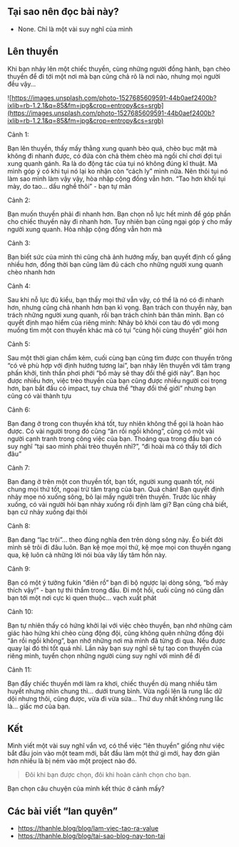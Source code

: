 ## Tại sao nên đọc bài này?

- None. Chỉ là một vài suy nghĩ của mình

## Lên thuyền

Khi bạn nhảy lên một chiếc thuyền, cùng những người đồng hành, bạn chèo thuyền để đi tới một nơi mà bạn cũng chả rõ là nơi nào, nhưng mọi người đều vậy…

![https://images.unsplash.com/photo-1527685609591-44b0aef2400b?ixlib=rb-1.2.1&q=85&fm=jpg&crop=entropy&cs=srgb](https://images.unsplash.com/photo-1527685609591-44b0aef2400b?ixlib=rb-1.2.1&q=85&fm=jpg&crop=entropy&cs=srgb)

Cảnh 1:

Bạn lên thuyền, thấy mấy thằng xung quanh bèo quá, chèo bục mặt mà không đi nhanh được, có đứa còn chả thèm chèo mà ngồi chỉ chơi đợi tụi xung quanh gánh. Ra là do động tác của tụi nó không đúng kĩ thuật. Mà mình góp ý có khi tụi nó lại ko nhận còn “cách ly” mình nữa. Nên thôi tụi nó làm sao mình làm vậy vậy, hòa nhập cộng đồng vẫn hơn. “Tao hơn khối tụi mày, do tao… dấu nghề thôi” - bạn tự mãn

Cảnh 2:

Bạn muốn thuyền phải đi nhanh hơn. Bạn chọn nỗ lực hết mình để góp phần cho chiếc thuyền này đi nhanh hơn. Tuy nhiên bạn cũng ngại góp ý cho mấy người xung quanh. Hòa nhập cộng đồng vẫn hơn mà


Cảnh 3:

Bạn biết sức của mình thì cũng chả ảnh hướng mấy, bạn quyết định cố gắng nhiều hơn, đồng thời bạn cũng làm đủ cách cho những người xung quanh chèo nhanh hơn

Cảnh 4:

Sau khi nỗ lực đủ kiểu, bạn thấy mọi thứ vẫn vậy, có thể là nó có đi nhanh hơn, nhưng cũng chả nhanh hơn bạn kì vọng. Bạn trách con thuyền này, bạn trách những người xung quanh, rồi bạn trách chính bản thân mình. Bạn có quyết định mạo hiểm của riêng mình: Nhảy bỏ khỏi con tàu đó với mong muống tìm một con thuyền khác mà có tụi “cùng hội cùng thuyền” giỏi hơn

Cảnh 5:

Sau một thời gian chầm kẻm, cuối cùng bạn cũng tìm được con thuyền trông “có vẻ phù hợp với định hướng tương lai”, bạn nhảy lên thuyền với tâm trạng phấn khởi, tinh thần phơi phới “bố mày sẽ thay đổi thế giới này”. Bạn học được nhiều hơn, việc trèo thuyền của bạn cũng được nhiều người coi trọng hơn, bạn bắt đầu có impact, tuy chưa thể “thay đổi thế giới” nhưng bạn cũng có vài thành tựu

Cảnh 6:

Bạn đang ở trong con thuyền khá tốt, tuy nhiên không thể gọi là hoàn hảo được. Có vài người trong đó cũng “ăn rồi ngồi không”, cũng có một vài người cạnh tranh trong công việc của bạn. Thoáng qua trong đầu bạn có suy nghĩ “tại sao mình phải trèo thuyền nhỉ?”, “đi hoài mà có thấy tới đích đâu”

Cảnh 7:

Bạn đang ở trên một con thuyền tốt, bạn tốt, người xung quanh tốt, nói chung mọi thứ tốt, ngoại trừ tâm trạng của bạn. Quá chán! Bạn quyết định nhảy mọe nó xuống sông, bỏ lại mấy người trên thuyền. Trước lúc nhảy xuống, có vài người hỏi bạn nhảy xuống rồi định làm gì? Bạn cũng chả biết, bạn cứ nhảy xuống đại thôi

Cảnh 8:

Bạn đang “lạc trôi”… theo đúng nghĩa đen trên dòng sông này. Éo biết đời mình sẽ trôi đi đâu luôn. Bạn kệ mọe mọi thứ, kệ mọe mọi con thuyền ngang qua, kệ luôn cả những lời nói bủa vây lấy tâm hồn này.

Cảnh 9:

Bạn có một ý tưởng fukin “điên rồ” bạn đi bộ ngược lại dòng sông, “bố mày thích vậy!” - bạn tự thì thầm trong đầu. Đi một hồi, cuối cũng nó cũng dẫn bạn tới một nơi cực kì quen thuộc… vạch xuất phát

Cảnh 10:

Bạn tự nhiên thấy có hứng khởi lại với việc chèo thuyền, bạn nhớ những cảm giác hào hứng khi chèo cùng động đội, cũng không quên những đồng đội “ăn rồi ngồi không”, bạn nhớ những nơi mà mình đã từng đi qua. Nếu được quay lại đó thì tốt quá nhỉ. Lần này bạn suy nghĩ sẽ tự tạo con thuyền của riêng mình, tuyển chọn những người cùng suy nghĩ với mình để đi

Cảnh 11:

Bạn đẩy chiếc thuyền mới làm ra khơi, chiếc thuyền dù mang nhiều tâm huyết nhưng nhìn chung thì… dưới trung bình. Vừa ngồi lên là rung lắc dữ dội nhưng thôi, cũng được, vừa đi vừa sửa… Thứ duy nhất không rung lắc là… giấc mơ của bạn.

## Kết

Mình viết một vài suy nghĩ vẩn vơ, có thể việc “lên thuyền” giống như việc bắt đầu join vào một team mới, bắt đầu làm một thứ gì mới, hay đơn giản hơn nhiều là bị ném vào một project nào đó. 

> Đôi khi bạn được chọn, đôi khi hoàn cảnh chọn cho bạn.
> 

Bạn chọn câu chuyện của mình kết thúc ở cảnh mấy?

## Các bài viết “lan quyên”
- https://thanhle.blog/blog/lam-viec-tao-ra-value
- https://thanhle.blog/blog/tai-sao-blog-nay-ton-tai
